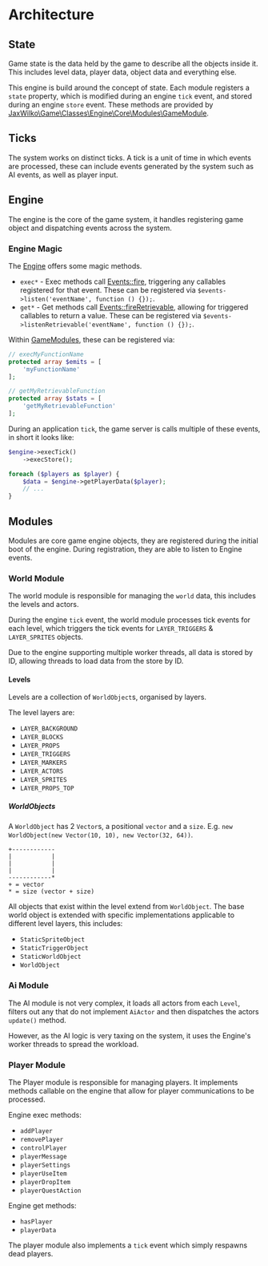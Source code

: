 # Architecture

## State
Game state is the data held by the game to describe all the objects inside it. This includes level data, player data,
object data and everything else.

This engine is build around the concept of state. Each module registers a `state` property, which is modified during an
engine `tick` event, and stored during an engine `store` event. These methods are provided by
[JaxWilko\Game\Classes\Engine\Core\Modules\GameModule](../classes/engine/core/modules/GameModule.php).

## Ticks
The system works on distinct ticks. A tick is a unit of time in which events are processed, these can include events
generated by the system such as AI events, as well as player input.

## Engine
The engine is the core of the game system, it handles registering game object and dispatching events across the system.

### Engine Magic

The [Engine](../classes/engine/Engine.php) offers some magic methods.
- `exec*` - Exec methods call [Events::fire](../classes/engine/core/events/Events.php), triggering any callables
registered for that event. These can be registered via `$events->listen('eventName', function () {});`.
- `get*` - Get methods call [Events::fireRetrievable](../classes/engine/core/events/Events.php), allowing for triggered
callables to return a value. These can be registered via `$events->listenRetrievable('eventName', function () {});`.

Within [GameModules](../classes/engine/core/modules/GameModule.php), these can be registered via:
```php
// execMyFunctionName
protected array $emits = [
    'myFunctionName'
];

// getMyRetrievableFunction
protected array $stats = [
    'getMyRetrievableFunction'
];
```

During an application `tick`, the game server is calls multiple of these events, in short it looks like:
```php
$engine->execTick()
    ->execStore();

foreach ($players as $player) {
    $data = $engine->getPlayerData($player);
    // ...
}
```

## Modules
Modules are core game engine objects, they are registered during the initial boot of the engine. During registration,
they are able to listen to Engine events.

### World Module
The world module is responsible for managing the `world` data, this includes the levels and actors.

During the engine `tick` event, the world module processes tick events for each level, which triggers the tick events
for `LAYER_TRIGGERS` & `LAYER_SPRITES` objects.

Due to the engine supporting multiple worker threads, all data is stored by ID, allowing threads to load data from the
store by ID.

#### Levels
Levels are a collection of `WorldObject`s, organised by layers.

The level layers are:
- `LAYER_BACKGROUND`
- `LAYER_BLOCKS`
- `LAYER_PROPS`
- `LAYER_TRIGGERS`
- `LAYER_MARKERS`
- `LAYER_ACTORS`
- `LAYER_SPRITES`
- `LAYER_PROPS_TOP`

##### WorldObjects
A `WorldObject` has 2 `Vector`s, a positional `vector` and a `size`. E.g.
`new WorldObject(new Vector(10, 10), new Vector(32, 64))`.
```
+------------
|           |
|           |
|           |
------------*
+ = vector
* = size (vector + size)
```

All objects that exist within the level extend from `WorldObject`. The base world object is extended with specific
implementations applicable to different level layers, this includes:
- `StaticSpriteObject`
- `StaticTriggerObject`
- `StaticWorldObject`
- `WorldObject`

### Ai Module
The AI module is not very complex, it loads all actors from each `Level`, filters out any that do not implement
`AiActor` and then dispatches the actors `update()` method.

However, as the AI logic is very taxing on the system, it uses the Engine's worker threads to spread the workload.

### Player Module
The Player module is responsible for managing players. It implements methods callable on the engine that allow for
player communications to be processed.

Engine exec methods:
- `addPlayer`
- `removePlayer`
- `controlPlayer`
- `playerMessage`
- `playerSettings`
- `playerUseItem`
- `playerDropItem`
- `playerQuestAction`

Engine get methods:
- `hasPlayer`
- `playerData`

The player module also implements a `tick` event which simply respawns dead players.
